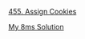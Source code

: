 [455. Assign Cookies](https://leetcode.com/problems/assign-cookies/)

[My 8ms Solution](https://leetcode.com/problems/assign-cookies/solutions/4488057/8ms-beats-98-82-user)